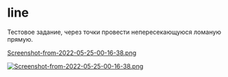 # line
Тестовое задание, через точки провести непересекающуюся ломаную прямую.

[Screenshot-from-2022-05-25-00-16-38.png](https://postimg.cc/R3Cw6fm2)

[![Screenshot-from-2022-05-25-00-16-38.png](https://i.postimg.cc/fbmCPjrW/Screenshot-from-2022-05-25-00-16-38.png)](https://postimg.cc/R3Cw6fm2)
